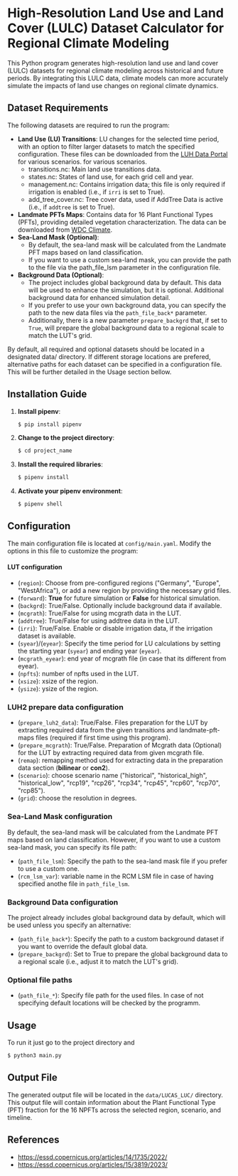  
# High-Resolution Land Use and Land Cover (LULC) Dataset Calculator for Regional Climate Modeling 


This Python program generates high-resolution land use and land cover (LULC) datasets for regional climate modeling across historical and future periods. By integrating this LULC data, climate models can more accurately simulate the impacts of land use changes on regional climate dynamics.

## Dataset Requirements

The following datasets are required to run the program:

- **Land Use (LU) Transitions**: LU changes for the selected time period, with an option to filter larger datasets to match the specified configuration. These files can be downloaded from the [LUH Data Portal](https://luh.umd.edu/data.shtml) for various scenarios. for various scenarios.
   - transitions.nc: Main land use transitions data.
   - states.nc: States of land use, for each grid cell and year.
   - management.nc: Contains irrigation data; this file is only required if irrigation is enabled (i.e., if `irri` is set to True).
   - add_tree_cover.nc: Tree cover data, used if AddTree Data is active (i.e., if `addtree` is set to True).
- **Landmate PFTs Maps**: Contains data for 16 Plant Functional Types (PFTs), providing detailed vegetation characterization. The data can be downloaded from [WDC Climate](https://www.wdc-climate.de/ui/entry?acronym=LM_PFT_EUR_v1.1).
- **Sea-Land Mask (Optional)**: 
   - By default, the sea-land mask will be calculated from the Landmate PFT maps based on land classification.
   - If you want to use a custom sea-land mask, you can provide the path to the file via the path_file_lsm parameter in the configuration file.
- **Background Data (Optional)**: 
   - The project includes global background data by default. This data will be used to enhance the simulation, but it is optional.
   Additional background data for enhanced simulation detail.
   - If you prefer to use your own background data, you can specify the path to the new data files via the `path_file_back*` parameter.
   - Additionally, there is a new parameter `prepare_backgrd` that, if set to `True`, will prepare the global background data to a regional scale to match the LUT's grid.

By default, all required and optional datasets should be located in a designated data/ directory. If different storage locations are prefered, alternative paths for each dataset can be specified in a configuration file. This will be further detailed in the Usage section bellow.

## Installation Guide

1. **Install pipenv**:

   ```bash
   $ pip install pipenv

2. **Change to the project directory**:

   ```bash
   $ cd project_name

3. **Install the required libraries**:

   ```bash
   $ pipenv install 

4. **Activate your pipenv environment**:
   ```bash
   $ pipenv shell 

## Configuration
The main configuration file is located at `config/main.yaml`. Modify the options in this file to customize the program:

#### LUT configuration
   - (`region`): Choose from pre-configured regions ("Germany", "Europe", "WestAfrica"), or add a new region by providing the necessary grid files.
   - (`forward`): **True** for future simulation or **False** for historical simulation.
   - (`backgrd`): True/False. Optionally include background data if available.
   - (`mcgrath`): True/False for using mcgrath data in the LUT. 
   - (`addtree`): True/False for using addtree data in the LUT. 
   - (`irri`): True/False. Enable or disable irrigation data, if the irrigation dataset is available.
   - (`syear`)/(`eyear`): Specify the time period for LU calculations by setting the starting year (`syear`) and ending year (`eyear`).
   - (`mcgrath_eyear`): end year of mcgrath file (in case that its different from eyear).
   - (`npfts`): number of npfts used in the LUT.
   - (`xsize`): xsize of the region.
   - (`ysize`): ysize of the region. 


   ### LUH2 prepare data configuration
   - (`prepare_luh2_data`): True/False. Files preparation for the LUT by extracting required data from the given transitions and landmate-pft-maps files (required if first time using this program).
   - (`prepare_mcgrath`): True/False. Preparation of Mcgrath data (Optional) for the LUT by extracting required data from given mcgrath file.
   - (`remap`): remapping method used for extracting data in the preparation data section (**bilinear** or **con2**).
   - (`scenario`): choose scenario name ("historical", "historical_high", "historical_low", "rcp19", "rcp26", "rcp34", "rcp45", "rcp60", "rcp70", "rcp85").
   - (`grid`): choose the resolution in degrees.
   ### Sea-Land Mask configuration
   By default, the sea-land mask will be calculated from the Landmate PFT maps based on land classification. However, if you want to use a custom sea-land mask, you can specify its file path:
   - (`path_file_lsm`): Specify the path to the sea-land mask file if you prefer to use a custom one.
   - (`rcm_lsm_var`): variable name in the RCM LSM file in case of having specified anothe file in `path_file_lsm`.
   ### Background Data configuration
   The project already includes global background data by default, which will be used unless you specify an alternative:
   - (`path_file_back*`): Specify the path to a custom background dataset if you want to override the default global data.
   - (`prepare_backgrd`): Set to True to prepare the global background data to a regional scale (i.e., adjust it to match the LUT's grid).
   ### Optional file paths
   - (`path_file_*`): Specify file path for the used files. In case of not specifying default locations will be checked by the programm. 

## Usage
 To run it just go to the project directory and

   ```bash
   $ python3 main.py
   ```
## Output File

The generated output file will be located in the  `data/LUCAS_LUC/` directory. This output file will contain information about the Plant Functional Type (PFT) fraction for the 16 NPFTs across the selected region, scenario, and timeline.

## References

 * https://essd.copernicus.org/articles/14/1735/2022/
 * https://essd.copernicus.org/articles/15/3819/2023/

 
